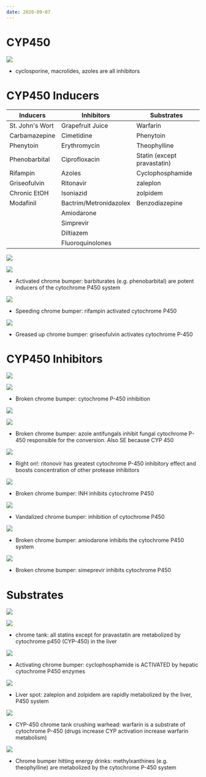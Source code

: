 ```yaml
---
date: 2020-09-07
---
```


# CYP450

<!-- ignore.. -->

![](https://photos.thisispiggy.com/file/wikiFiles/aJGCvBB.jpg)

- cyclosporine, macrolides, azoles are all inhibitors

# CYP450 Inducers

<!-- cyp450 inducers.. -->

| Inducers        | Inhibitors             | Substrates                  |
| --------------- | ---------------------- | --------------------------- |
| St. John's Wort | Grapefruit Juice       | Warfarin                    |
| Carbamazepine   | Cimetidine             | Phenytoin                   |
| Phenytoin       | Erythromycin           | Theophylline                |
| Phenobarbital   | Ciprofloxacin          | Statin (except pravastatin) |
| Rifampin        | Azoles                 | Cyclophosphamide            |
| Griseofulvin    | Ritonavir              | zaleplon                    |
| Chronic EtOH    | Isoniazid              | zolpidem                    |
| Modafinil       | Bactrim/Metronidazolex | Benzodiazepine              |
|                 | Amiodarone             |                             |
|                 | Simprevir              |                             |
|                 | Diltiazem              |                             |
|                 | Fluoroquinolones       |                             |

![](https://i.imgur.com/Azzuus7.jpg)

![](https://photos.thisispiggy.com/file/wikiFiles/LqYnSsO.jpg)

- Activated chrome bumper: barbiturates (e.g. phenobarbital) are potent inducers of the cytochrome P450 system

![](https://photos.thisispiggy.com/file/wikiFiles/uvHSCoF.jpg)

- Speeding chrome bumper: rifampin activated cytochrome P450

![](https://photos.thisispiggy.com/file/wikiFiles/CdlC4nD.jpg)

- Greased up chrome bumper: griseofulvin activates cytochrome P-450

# CYP450 Inhibitors

<!-- cyp450 inhibitors.. -->

![](https://photos.thisispiggy.com/file/wikiFiles/pQUDQQu.jpg)

![](https://photos.thisispiggy.com/file/wikiFiles/x1Lu2Gg.jpg)

- Broken chrome bumper: cytochrome P-450 inhibition

![](https://photos.thisispiggy.com/file/wikiFiles/6VwAAW7.jpg)

![](https://photos.thisispiggy.com/file/wikiFiles/5pPeRbU.jpg)

- Broken chrome bumper: azole antifungals inhibit fungal cytochrome P-450 responsible for the conversion. Also SE because CYP 450

![](https://photos.thisispiggy.com/file/wikiFiles/8ftTVbk.jpg)

- Right on!: ritonovir has greatest cytochrome P-450 inhibitory effect and boosts concentration of other protease inhibitors

![](https://photos.thisispiggy.com/file/wikiFiles/uvHSCoF.jpg)

- Broken chrome bumper: INH inhibits cytochrome P450

![](https://photos.thisispiggy.com/file/wikiFiles/5XGsQLW.jpg)

- Vandalized chrome bumper: inhibition of cytochrome P450

![](https://photos.thisispiggy.com/file/wikiFiles/gRuqWDx.jpg)

- Broken chrome bumper: amiodarone inhibits the cytochrome P450 system

![](https://photos.thisispiggy.com/file/wikiFiles/NiLkunj.jpg)

- Broken chrome bumper: simeprevir inhibits cytochrome P450

# Substrates

<!-- cyp450 substrates.. -->

![](https://photos.thisispiggy.com/file/wikiFiles/pQUDQQu.jpg)

![](https://i.imgur.com/MKkvyw8.jpg)

- chrome tank: all statins except for pravastatin are metabolized by cytochrome p450 (CYP-450) in the liver

![](https://i.imgur.com/bizBioe.jpg)

- Activating chrome bumper: cyclophosphamide is ACTIVATED by hepatic cytochrome P450 enzymes

![](https://photos.thisispiggy.com/file/wikiFiles/uVV1p3b.jpg)

- Liver spot: zaleplon and zolpidem are rapidly metabolized by the liver, P450 system

![](https://i.imgur.com/ahGwgYm.jpg)

- CYP-450 chrome tank crushing warhead: warfarin is a substrate of cytochrome P-450 (drugs increase CYP activation increase warfarin metabolism)

![](https://i.imgur.com/6PDfuOV.jpg)

- Chrome bumper hitting energy drinks: methylxanthines (e.g. theophylline) are metabolized by the cytochrome P-450 system
